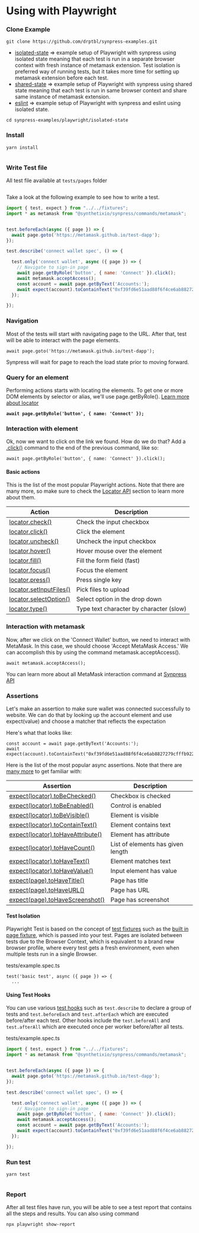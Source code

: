 # Using with Playwright

### Clone Example

```
git clone https://github.com/drptbl/synpress-examples.git
```

* [isolated-state](https://github.com/drptbl/synpress-examples/tree/master/playwright/isolated-state) => example setup of Playwright with synpress using isolated state meaning that each test is run in a separate browser context with fresh instance of metamask extension. Test isolation is preferred way of running tests, but it takes more time for setting up metamask extension before each test.
* [shared-state](https://github.com/drptbl/synpress-examples/tree/master/playwright/shared-state) => example setup of Playwright with synpress using shared state meaning that each test is run in same browser context and share same instance of metamask extension.
* [eslint](https://github.com/drptbl/synpress-examples/tree/master/playwright/eslint) => example setup of Playwright with synpress and eslint using isolated state.

```
cd synpress-examples/playwright/isolated-state
```

### Install&#x20;

```
yarn install
```

<figure><img src="../.gitbook/assets/Screenshot 2023-05-23 110303.jpg" alt=""><figcaption></figcaption></figure>

### Write Test file

All test file available at `tests/pages` folder

<figure><img src="../.gitbook/assets/Screenshot 2023-05-23 110445.jpg" alt=""><figcaption></figcaption></figure>

Take a look at the following example to see how to write a test.

```javascript
import { test, expect } from "../../fixtures";
import * as metamask from "@synthetixio/synpress/commands/metamask";


test.beforeEach(async ({ page }) => {
  await page.goto('https://metamask.github.io/test-dapp');
});

test.describe('connect wallet spec', () => {

  test.only('connect wallet', async ({ page }) => {
    // Navigate to sign-in page
    await page.getByRole('button', { name: 'Connect' }).click();
    await metamask.acceptAccess();
    const account = await page.getByText('Accounts:');
    await expect(account).toContainText("0xf39fd6e51aad88f6f4ce6ab8827279cfffb92266");
  });

});
```

### Navigation

Most of the tests will start with navigating page to the URL. After that, test will be able to interact with the page elements.

```
await page.goto('https://metamask.github.io/test-dapp');
```

Synpress will wait for page to reach the load state prior to moving forward.

### Query for an element <a href="#step-2-query-for-an-element" id="step-2-query-for-an-element"></a>

Performing actions starts with locating the elements. To get one or more DOM elements by selector or alias, we'll use page.getByRole(). [Learn more about locator](https://playwright.dev/docs/api/class-locator)

<pre><code><strong>await page.getByRole('button', { name: 'Connect' });
</strong></code></pre>

### Interaction with element

Ok, now we want to click on the link we found. How do we do that? Add a [.click()](https://docs.cypress.io/api/commands/click) command to the end of the previous command, like so:

```
await page.getByRole('button', { name: 'Connect' }).click();
```

#### Basic actions[​](https://playwright.dev/docs/writing-tests#basic-actions) <a href="#basic-actions" id="basic-actions"></a>

This is the list of the most popular Playwright actions. Note that there are many more, so make sure to check the [Locator API](https://playwright.dev/docs/api/class-locator) section to learn more about them.

| Action                                                                                           | Description                             |
| ------------------------------------------------------------------------------------------------ | --------------------------------------- |
| [locator.check()](https://playwright.dev/docs/api/class-locator#locator-check)                   | Check the input checkbox                |
| [locator.click()](https://playwright.dev/docs/api/class-locator#locator-click)                   | Click the element                       |
| [locator.uncheck()](https://playwright.dev/docs/api/class-locator#locator-uncheck)               | Uncheck the input checkbox              |
| [locator.hover()](https://playwright.dev/docs/api/class-locator#locator-hover)                   | Hover mouse over the element            |
| [locator.fill()](https://playwright.dev/docs/api/class-locator#locator-fill)                     | Fill the form field (fast)              |
| [locator.focus()](https://playwright.dev/docs/api/class-locator#locator-focus)                   | Focus the element                       |
| [locator.press()](https://playwright.dev/docs/api/class-locator#locator-press)                   | Press single key                        |
| [locator.setInputFiles()](https://playwright.dev/docs/api/class-locator#locator-set-input-files) | Pick files to upload                    |
| [locator.selectOption()](https://playwright.dev/docs/api/class-locator#locator-select-option)    | Select option in the drop down          |
| [locator.type()](https://playwright.dev/docs/api/class-locator#locator-type)                     | Type text character by character (slow) |

### Interaction with metamask

Now, after we click on the 'Connect Wallet' button, we need to interact with MetaMask. In this case, we should choose 'Accept MetaMask Access.' We can accomplish this by using the command metamask.acceptAccess().&#x20;

```
await metamask.acceptAccess();
```

You can learn more about all MetaMask interaction command at [Synpress API](../synpress-api.md)



### Assertions <a href="#assertions" id="assertions"></a>

Let's make an assertion to make sure wallet was connected successfully to website. We can do that by looking up the account element and use expect(value) and choose a matcher that reflects the expectation

Here's what that looks like:

```
const account = await page.getByText('Accounts:');
await expect(account).toContainText("0xf39fd6e51aad88f6f4ce6ab8827279cfffb92266");
```

Here is the list of the most popular async assertions. Note that there are [many more](https://playwright.dev/docs/test-assertions) to get familiar with:

| Assertion                                                                                                                         | Description                       |
| --------------------------------------------------------------------------------------------------------------------------------- | --------------------------------- |
| [expect(locator).toBeChecked()](https://playwright.dev/docs/api/class-locatorassertions#locator-assertions-to-be-checked)         | Checkbox is checked               |
| [expect(locator).toBeEnabled()](https://playwright.dev/docs/api/class-locatorassertions#locator-assertions-to-be-enabled)         | Control is enabled                |
| [expect(locator).toBeVisible()](https://playwright.dev/docs/api/class-locatorassertions#locator-assertions-to-be-visible)         | Element is visible                |
| [expect(locator).toContainText()](https://playwright.dev/docs/api/class-locatorassertions#locator-assertions-to-contain-text)     | Element contains text             |
| [expect(locator).toHaveAttribute()](https://playwright.dev/docs/api/class-locatorassertions#locator-assertions-to-have-attribute) | Element has attribute             |
| [expect(locator).toHaveCount()](https://playwright.dev/docs/api/class-locatorassertions#locator-assertions-to-have-count)         | List of elements has given length |
| [expect(locator).toHaveText()](https://playwright.dev/docs/api/class-locatorassertions#locator-assertions-to-have-text)           | Element matches text              |
| [expect(locator).toHaveValue()](https://playwright.dev/docs/api/class-locatorassertions#locator-assertions-to-have-value)         | Input element has value           |
| [expect(page).toHaveTitle()](https://playwright.dev/docs/api/class-pageassertions#page-assertions-to-have-title)                  | Page has title                    |
| [expect(page).toHaveURL()](https://playwright.dev/docs/api/class-pageassertions#page-assertions-to-have-url)                      | Page has URL                      |
| [expect(page).toHaveScreenshot()](https://playwright.dev/docs/api/class-pageassertions#page-assertions-to-have-screenshot-1)      | Page has screenshot               |

#### Test Isolation[​](https://playwright.dev/docs/writing-tests#test-isolation) <a href="#test-isolation" id="test-isolation"></a>

Playwright Test is based on the concept of [test fixtures](https://playwright.dev/docs/test-fixtures) such as the [built in page fixture](https://playwright.dev/docs/test-fixtures#built-in-fixtures), which is passed into your test. Pages are isolated between tests due to the Browser Context, which is equivalent to a brand new browser profile, where every test gets a fresh environment, even when multiple tests run in a single Browser.

tests/example.spec.ts

```
test('basic test', async ({ page }) => {
  ...
```

#### Using Test Hooks[​](https://playwright.dev/docs/writing-tests#using-test-hooks) <a href="#using-test-hooks" id="using-test-hooks"></a>

You can use various [test hooks](https://playwright.dev/docs/api/class-test) such as `test.describe` to declare a group of tests and `test.beforeEach` and `test.afterEach` which are executed before/after each test. Other hooks include the `test.beforeAll` and `test.afterAll` which are executed once per worker before/after all tests.

tests/example.spec.ts

```javascript
import { test, expect } from "../../fixtures";
import * as metamask from "@synthetixio/synpress/commands/metamask";


test.beforeEach(async ({ page }) => {
  await page.goto('https://metamask.github.io/test-dapp');
});

test.describe('connect wallet spec', () => {

  test.only('connect wallet', async ({ page }) => {
    // Navigate to sign-in page
    await page.getByRole('button', { name: 'Connect' }).click();
    await metamask.acceptAccess();
    const account = await page.getByText('Accounts:');
    await expect(account).toContainText("0xf39fd6e51aad88f6f4ce6ab8827279cfffb92266");
  });

});
```

### Run test

```
yarn test
```

<figure><img src="../.gitbook/assets/Screenshot 2023-05-23 111622.jpg" alt=""><figcaption></figcaption></figure>

### Report&#x20;

After all test files have run, you will be able to see a test report that contains all the steps and results. You can also using command

```
npx playwright show-report
```

<figure><img src="../.gitbook/assets/Screenshot 2023-05-25 113001.jpg" alt=""><figcaption></figcaption></figure>
